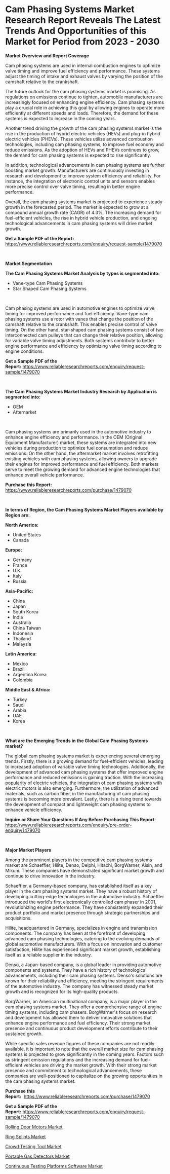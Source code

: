 <p><h1>Cam Phasing Systems Market Research Report Reveals The Latest Trends And Opportunities of this Market for Period from 2023 - 2030</h1></p><p><strong>Market Overview and Report Coverage</strong></p>
<p><p>Cam phasing systems are used in internal combustion engines to optimize valve timing and improve fuel efficiency and performance. These systems adjust the timing of intake and exhaust valves by varying the position of the camshaft relative to the crankshaft.</p><p>The future outlook for the cam phasing systems market is promising. As regulations on emissions continue to tighten, automobile manufacturers are increasingly focused on enhancing engine efficiency. Cam phasing systems play a crucial role in achieving this goal by allowing engines to operate more efficiently at different speeds and loads. Therefore, the demand for these systems is expected to increase in the coming years.</p><p>Another trend driving the growth of the cam phasing systems market is the rise in the production of hybrid electric vehicles (HEVs) and plug-in hybrid electric vehicles (PHEVs). These vehicles utilize advanced combustion technologies, including cam phasing systems, to improve fuel economy and reduce emissions. As the adoption of HEVs and PHEVs continues to grow, the demand for cam phasing systems is expected to rise significantly.</p><p>In addition, technological advancements in cam phasing systems are further boosting market growth. Manufacturers are continuously investing in research and development to improve system efficiency and reliability. For instance, the integration of electronic control units and sensors enables more precise control over valve timing, resulting in better engine performance.</p><p>Overall, the cam phasing systems market is projected to experience steady growth in the forecasted period. The market is expected to grow at a compound annual growth rate (CAGR) of 4.3%. The increasing demand for fuel-efficient vehicles, the rise in hybrid vehicle production, and ongoing technological advancements in cam phasing systems will drive market growth.</p></p>
<p><strong>Get a Sample PDF of the Report:</strong> <a href="https://www.reliableresearchreports.com/enquiry/request-sample/1479070">https://www.reliableresearchreports.com/enquiry/request-sample/1479070</a></p>
<p>&nbsp;</p>
<p><strong>Market Segmentation</strong></p>
<p><strong>The Cam Phasing Systems Market Analysis by types is segmented into:</strong></p>
<p><ul><li>Vane-type Cam Phasing Systems</li><li>Star Shaped Cam Phasing Systems</li></ul></p>
<p>&nbsp;</p>
<p><p>Cam phasing systems are used in automotive engines to optimize valve timing for improved performance and fuel efficiency. Vane-type cam phasing systems use a rotor with vanes that change the position of the camshaft relative to the crankshaft. This enables precise control of valve timing. On the other hand, star-shaped cam phasing systems consist of two interconnected cam pulleys that can change their relative position, allowing for variable valve timing adjustments. Both systems contribute to better engine performance and efficiency by optimizing valve timing according to engine conditions.</p></p>
<p><strong>Get a Sample PDF of the Report:</strong>&nbsp;<a href="https://www.reliableresearchreports.com/enquiry/request-sample/1479070">https://www.reliableresearchreports.com/enquiry/request-sample/1479070</a></p>
<p>&nbsp;</p>
<p><strong>The Cam Phasing Systems Market Industry Research by Application is segmented into:</strong></p>
<p><ul><li>OEM</li><li>Afternarket</li></ul></p>
<p>&nbsp;</p>
<p><p>Cam phasing systems are primarily used in the automotive industry to enhance engine efficiency and performance. In the OEM (Original Equipment Manufacturer) market, these systems are integrated into new vehicles during production to optimize fuel consumption and reduce emissions. On the other hand, the aftermarket market involves retrofitting existing vehicles with cam phasing systems, allowing owners to upgrade their engines for improved performance and fuel efficiency. Both markets serve to meet the growing demand for advanced engine technologies that enhance overall vehicle performance.</p></p>
<p><strong>Purchase this Report:</strong>&nbsp; <a href="https://www.reliableresearchreports.com/purchase/1479070">https://www.reliableresearchreports.com/purchase/1479070</a></p>
<p>&nbsp;</p>
<p><strong>In terms of Region, the Cam Phasing Systems Market Players available by Region are:</strong></p>
<p>
    <p> <strong> North America: </strong>
        <ul>
            <li>United States</li>
            <li>Canada</li>
        </ul>
        </p> 
    <p> <strong> Europe: </strong>
        <ul>
            <li>Germany</li>
            <li>France</li>
            <li>U.K.</li>
            <li>Italy</li>
            <li>Russia</li>
        </ul>
        </p> 
    <p> <strong> Asia-Pacific: </strong>
        <ul>
            <li>China</li>
            <li>Japan</li>
            <li>South Korea</li>
            <li>India</li>
            <li>Australia</li>
            <li>China Taiwan</li>
            <li>Indonesia</li>
            <li>Thailand</li>
            <li>Malaysia</li>
        </ul>
        </p> 
    <p> <strong> Latin America: </strong>
        <ul>
            <li>Mexico</li>
            <li>Brazil</li>
            <li>Argentina Korea</li>
            <li>Colombia</li>
        </ul>
        </p> 
    <p> <strong> Middle East & Africa: </strong>
        <ul>
            <li>Turkey</li>
            <li>Saudi</li>
            <li>Arabia</li>
            <li>UAE</li>
            <li>Korea</li>
        </ul>
    </p>
    </p>
<p>&nbsp;</p>
<p><strong>What are the Emerging Trends in the Global Cam Phasing Systems market?</strong></p>
<p><p>The global cam phasing systems market is experiencing several emerging trends. Firstly, there is a growing demand for fuel-efficient vehicles, leading to increased adoption of variable valve timing technologies. Additionally, the development of advanced cam phasing systems that offer improved engine performance and reduced emissions is gaining traction. With the increasing popularity of electric vehicles, the integration of cam phasing systems with electric motors is also emerging. Furthermore, the utilization of advanced materials, such as carbon fiber, in the manufacturing of cam phasing systems is becoming more prevalent. Lastly, there is a rising trend towards the development of compact and lightweight cam phasing systems to enhance vehicle efficiency.</p></p>
<p><strong>Inquire or Share Your Questions If Any Before Purchasing This Report</strong>- <a href="https://www.reliableresearchreports.com/enquiry/pre-order-enquiry/1479070">https://www.reliableresearchreports.com/enquiry/pre-order-enquiry/1479070</a></p>
<p>&nbsp;</p>
<p><strong>Major Market Players</strong></p>
<p><p>Among the prominent players in the competitive cam phasing systems market are Schaeffler, Hilite, Denso, Delphi, Hitachi, BorgWarner, Aisin, and Mikuni. These companies have demonstrated significant market growth and continue to drive innovation in the industry.</p><p>Schaeffler, a Germany-based company, has established itself as a key player in the cam phasing systems market. They have a robust history of developing cutting-edge technologies in the automotive industry. Schaeffler introduced the world's first electronically controlled cam phaser in 2001, revolutionizing engine performance. They have consistently expanded their product portfolio and market presence through strategic partnerships and acquisitions.</p><p>Hilite, headquartered in Germany, specializes in engine and transmission components. The company has been at the forefront of developing advanced cam phasing technologies, catering to the evolving demands of global automotive manufacturers. With a focus on innovation and customer satisfaction, Hilite has experienced significant market growth, establishing itself as a reliable supplier in the industry.</p><p>Denso, a Japan-based company, is a global leader in providing automotive components and systems. They have a rich history of technological advancements, including their cam phasing systems. Denso's solutions are known for their reliability and efficiency, meeting the stringent requirements of the automotive industry. The company has witnessed steady market growth and is recognized for its high-quality products.</p><p>BorgWarner, an American multinational company, is a major player in the cam phasing systems market. They offer a comprehensive range of engine timing systems, including cam phasers. BorgWarner's focus on research and development has allowed them to deliver innovative solutions that enhance engine performance and fuel efficiency. Their strong market presence and continuous product development efforts contribute to their sustained growth.</p><p>While specific sales revenue figures of these companies are not readily available, it is important to note that the overall market size for cam phasing systems is projected to grow significantly in the coming years. Factors such as stringent emission regulations and the increasing demand for fuel-efficient vehicles are driving the market growth. With their strong market presence and commitment to technological advancements, these companies are well-positioned to capitalize on the growing opportunities in the cam phasing systems market.</p></p>
<p><strong>Purchase this Report:</strong>&nbsp;&nbsp;<a href="https://www.reliableresearchreports.com/purchase/1479070">https://www.reliableresearchreports.com/purchase/1479070</a></p>
<p></p>
<p><strong>Get a Sample PDF of the Report:</strong>&nbsp;<a href="https://www.reliableresearchreports.com/enquiry/request-sample/1479070">https://www.reliableresearchreports.com/enquiry/request-sample/1479070</a></p>
<p><p><a href="https://www.linkedin.com/pulse/decoding-rolling-door-motors-market-deep-dive-latest-13fge/">Rolling Door Motors Market</a></p><p><a href="https://medium.com/@nettieboyle84/ring-splints-market-size-cagr-trends-2024-2030-50471142b87d">Ring Splints Market</a></p><p><a href="https://github.com/Chiragrp24/Market-Research-Report-List-1/blob/main/crowd-testing-tool-market.md">Crowd Testing Tool Market</a></p><p><a href="https://www.linkedin.com/pulse/portable-gas-detectors-market-insights-players-forecast-b7bce/">Portable Gas Detectors Market</a></p><p><a href="https://github.com/Chiragrp23/Market-Research-Report-List-1/blob/main/continuous-testing-platforms-software-market.md">Continuous Testing Platforms Software Market</a></p></p>